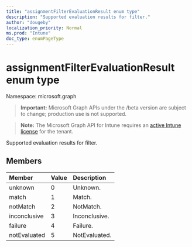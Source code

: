 ```yaml
---
title: "assignmentFilterEvaluationResult enum type"
description: "Supported evaluation results for filter."
author: "dougeby"
localization_priority: Normal
ms.prod: "Intune"
doc_type: enumPageType
---
```


# assignmentFilterEvaluationResult enum type

Namespace: microsoft.graph

> **Important:** Microsoft Graph APIs under the /beta version are subject to change; production use is not supported.

> **Note:** The Microsoft Graph API for Intune requires an [active Intune license](https://go.microsoft.com/fwlink/?linkid=839381) for the tenant.

Supported evaluation results for filter.

## Members
|Member|Value|Description|
|:---|:---|:---|
|unknown|0|Unknown.|
|match|1|Match.|
|notMatch|2|NotMatch.|
|inconclusive|3|Inconclusive.|
|failure|4|Failure.|
|notEvaluated|5|NotEvaluated.|




